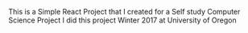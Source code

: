 This is a Simple React Project that I created for a Self study Computer Science Project
I did this project Winter 2017 at University of Oregon